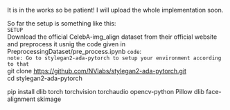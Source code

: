 It is in the works so be patient! I will upload the whole implementation soon.


So far the setup is something like this:<br>
`SETUP`<br>
Download the official CelebA-img_align dataset from their official website and preprocess it usnig the code given in PreprocessingDataset/pre_process.ipynb
`code`: <br>
  `note: Go to stylegan2-ada-pytorch to setup your environment according to that`<br>
  git clone https://github.com/NVlabs/stylegan2-ada-pytorch.git <br>
  cd stylegan2-ada-pytorch <br>

  pip install dlib torch torchvision torchaudio opencv-python Pillow dlib face-alignment skimage
  
